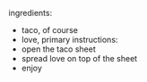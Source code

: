 ingredients:
* taco, of course
* love, primary
instructions:
* open the taco sheet
* spread love on top of the sheet
* enjoy
